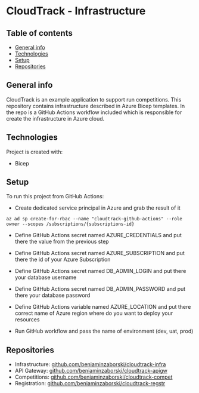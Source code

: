 # CloudTrack - Infrastructure

## Table of contents
* [General info](#general-info)
* [Technologies](#technologies)
* [Setup](#setup)
* [Repositories](#repositories)

## General info
CloudTrack is an example application to support run competitions.
This repository contains infrastructure described in Azure Bicep templates. In the repo is a GitHub Actions workflow included which is responsible for create the infrastructure in Azure cloud.

## Technologies
Project is created with:
* Bicep
	
## Setup
To run this project from GitHub Actions:
* Create dedicated service principal in Azure and grab the result of it

```
az ad sp create-for-rbac --name "cloudtrack-github-actions" --role owner --scopes /subscriptions/{subscriptions-id}
```

* Define GitHub Actions secret named AZURE_CREDENTIALS and put there the value from the previous step

* Define GitHub Actions secret named AZURE_SUBSCRIPTION and put there the id of your Azure Subscription

* Define GitHub Actions secret named DB_ADMIN_LOGIN and put there your database username

* Define GitHub Actions secret named DB_ADMIN_PASSWORD and put there your database password

* Define GitHub Actions variable named AZURE_LOCATION and put there correct name of Azure region where do you want to deploy your resources

* Run GitHub workflow and pass the name of environment (dev, uat, prod)

## Repositories
* Infrastructure: [github.com/beniaminzaborski/cloudtrack-infra](https://github.com/beniaminzaborski/cloudtrack-infra)
* API Gateway: [github.com/beniaminzaborski/cloudtrack-apigw](https://github.com/beniaminzaborski/cloudtrack-apigw)
* Competitions: [github.com/beniaminzaborski/cloudtrack-compet](https://github.com/beniaminzaborski/cloudtrack-compet)
* Registration: [github.com/beniaminzaborski/cloudtrack-regstr](https://github.com/beniaminzaborski/cloudtrack-regstr)
